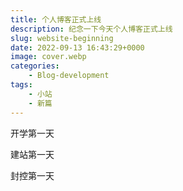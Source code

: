 ```yaml
---
title: 个人博客正式上线
description: 纪念一下今天个人博客正式上线
slug: website-beginning
date: 2022-09-13 16:43:29+0000
image: cover.webp
categories:
    - Blog-development
tags:
    - 小站
    - 新篇
---
```


开学第一天

建站第一天

封控第一天
